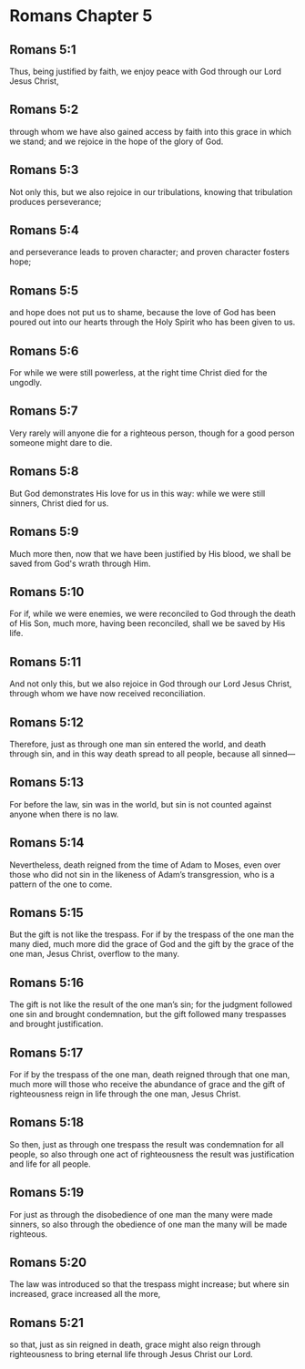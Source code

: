 # Romans Chapter 5

## Romans 5:1
Thus, being justified by faith, we enjoy peace with God through our Lord Jesus Christ,

## Romans 5:2
through whom we have also gained access by faith into this grace in which we stand; and we rejoice in the hope of the glory of God.

## Romans 5:3
Not only this, but we also rejoice in our tribulations, knowing that tribulation produces perseverance;

## Romans 5:4
and perseverance leads to proven character; and proven character fosters hope;

## Romans 5:5
and hope does not put us to shame, because the love of God has been poured out into our hearts through the Holy Spirit who has been given to us.

## Romans 5:6
For while we were still powerless, at the right time Christ died for the ungodly.

## Romans 5:7
Very rarely will anyone die for a righteous person, though for a good person someone might dare to die.

## Romans 5:8
But God demonstrates His love for us in this way: while we were still sinners, Christ died for us.

## Romans 5:9
Much more then, now that we have been justified by His blood, we shall be saved from God's wrath through Him.

## Romans 5:10
For if, while we were enemies, we were reconciled to God through the death of His Son, much more, having been reconciled, shall we be saved by His life.

## Romans 5:11
And not only this, but we also rejoice in God through our Lord Jesus Christ, through whom we have now received reconciliation.

## Romans 5:12
Therefore, just as through one man sin entered the world, and death through sin, and in this way death spread to all people, because all sinned—

## Romans 5:13
For before the law, sin was in the world, but sin is not counted against anyone when there is no law.

## Romans 5:14
Nevertheless, death reigned from the time of Adam to Moses, even over those who did not sin in the likeness of Adam’s transgression, who is a pattern of the one to come.

## Romans 5:15
But the gift is not like the trespass. For if by the trespass of the one man the many died, much more did the grace of God and the gift by the grace of the one man, Jesus Christ, overflow to the many.

## Romans 5:16
The gift is not like the result of the one man’s sin; for the judgment followed one sin and brought condemnation, but the gift followed many trespasses and brought justification.

## Romans 5:17
For if by the trespass of the one man, death reigned through that one man, much more will those who receive the abundance of grace and the gift of righteousness reign in life through the one man, Jesus Christ.

## Romans 5:18
So then, just as through one trespass the result was condemnation for all people, so also through one act of righteousness the result was justification and life for all people.

## Romans 5:19
For just as through the disobedience of one man the many were made sinners, so also through the obedience of one man the many will be made righteous.

## Romans 5:20
The law was introduced so that the trespass might increase; but where sin increased, grace increased all the more,

## Romans 5:21
so that, just as sin reigned in death, grace might also reign through righteousness to bring eternal life through Jesus Christ our Lord.
